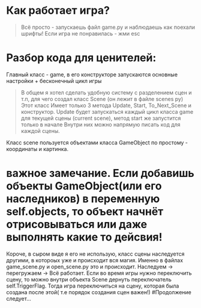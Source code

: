 # Как работает игра?
> Всё просто - запускаешь файл game.py и наблюдаешь как поехали шрифты!
Если игра не понравилась - жми esc
# Разбор кода для ценителей:
Главный класс - game, в его конструкторе запускаются основные настройки + бесконечный цикл игры

>В общем я хотел сделать удобную систему с разделением сцен и т.п, для чего создал класс Scene (он лежит в файле scenes py)
> Этот класс Имеет только 3 метода Update, Start, 
> To_Next_Scene и конструктор. Update будет запускаться 
>каждый цикл класса game для текущей сцены (current
>scene), метод start же запустится только в начале
>Внутри них можно напрямую писать код для каждой сцены.

Класс scene пользуется объектами класса GameObject по простому - координаты и картинка. 
# важное замечание. Если добавишь объекты GameObject(или его наследников) в переменную self.objects, то объект начнёт отрисовываться или даже выполнять какие то дейсвия!

Короче, в сыром виде я его не использую, класс сцены наследуется другими, в котороых уже и происходит вся магия. Именно в файлах game_scene.py и open_scene.py это и происходит. Наследуем -> перегружаем -> Всё работает. 
Если во время игры нужно переключить сцену, то можно внутри объекта Scene дернуть переключатель self.TriggerFlag. Тогда игра переключиться на сцену, которая была создана после этой( т.е порядок создания сцен важен!)
#Продолжение следует...